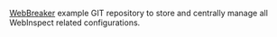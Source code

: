 [WebBreaker](https://github.com/target/webbreaker) example GIT repository to store and centrally manage all WebInspect related configurations.
